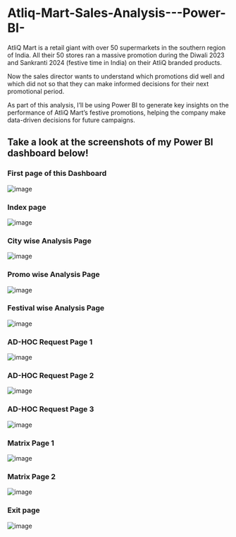 # Atliq-Mart-Sales-Analysis---Power-BI-

AtliQ Mart is a retail giant with over 50 supermarkets in the southern region of India. All their 50 stores ran a massive promotion during the Diwali 2023 and Sankranti 2024 (festive time in India) on their AtliQ branded products. 

Now the sales director wants to understand which promotions did well and which did not so that they can make informed decisions for their next promotional period.  

As part of this analysis, I’ll be using Power BI to generate key insights on the performance of AtliQ Mart’s festive promotions, helping the company make data-driven decisions for future campaigns.

<h2>Take a look at the screenshots of my Power BI dashboard below!</h2>

<h3>First page of this Dashboard</h3>

![image](https://github.com/user-attachments/assets/661e55b9-bbc3-4b0e-b291-dcd85a5a59d7)

<h3>Index page</h3>

![image](https://github.com/user-attachments/assets/6fcc31d9-fefe-4644-8ec6-45a470ab34d4)

<h3>City wise Analysis Page</h3>

![image](https://github.com/user-attachments/assets/6c7e0d60-3918-4572-a39c-1e3ba98a2675)

<h3>Promo wise Analysis Page</h3>

![image](https://github.com/user-attachments/assets/a192cd13-9b97-43b4-87a5-8fe6d79de863)

<h3>Festival wise Analysis Page</h3>

![image](https://github.com/user-attachments/assets/e555d566-76d5-4e53-8cae-8913d7643a0c)

<h3>AD-HOC Request Page 1 </h3>

![image](https://github.com/user-attachments/assets/78309f14-8835-4ef2-a4f3-d8c4f499143b)

<h3>AD-HOC Request Page 2 </h3>

![image](https://github.com/user-attachments/assets/aa4a01b9-af3b-4d3b-b54e-860910689847)

<h3>AD-HOC Request Page 3 </h3>

![image](https://github.com/user-attachments/assets/2102ee23-b0ad-4732-ab0e-7cc04516621f)

<h3> Matrix  Page 1 </h3>

![image](https://github.com/user-attachments/assets/239455f1-11e2-4b81-896c-f0e2d4ea0168)

<h3> Matrix  Page 2 </h3>

![image](https://github.com/user-attachments/assets/b04510c7-49c3-47e7-a0ac-c939d872f8bc)

<h3> Exit page </h3>

![image](https://github.com/user-attachments/assets/898fb43e-1406-43e1-b391-7921602a662e)
